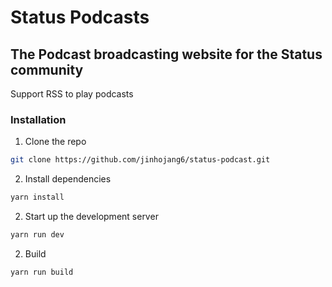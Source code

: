 # Status Podcasts

The Podcast broadcasting website for the Status community
---

Support RSS to play podcasts

### Installation

1. Clone the repo

```sh
git clone https://github.com/jinhojang6/status-podcast.git
```

2. Install dependencies

```sh
yarn install
```

2. Start up the development server

```sh
yarn run dev
```

2. Build

```sh
yarn run build
```
